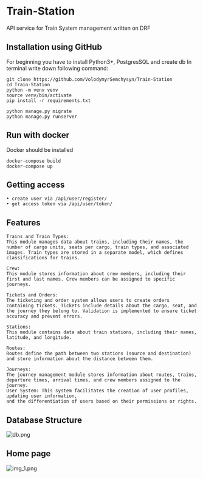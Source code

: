 # Train-Station

API service for Train System management written on DRF

## Installation using GitHub

For beginning you have to install Python3+, PostgresSQL and create db
In terminal write down following command:

```shell
git clone https://github.com/VolodymyrSemchysyn/Train-Station
cd Train-Station
python -m venv venv 
source venv/bin/activate 
pip install -r requirements.txt

python manage.py migrate
python manage.py runserver
```

## Run with docker

Docker should be installed

```shell
docker-compose build
docker-compose up
```

## Getting access

```shell
• create user via /api/user/register/
• get access token via /api/user/token/
```

## Features

```
Trains and Train Types:
This module manages data about trains, including their names, the number of cargo units, seats per cargo, train types, and associated images. Train types are stored in a separate model, which defines classifications for trains.

Crew:
This module stores information about crew members, including their first and last names. Crew members can be assigned to specific journeys.

Tickets and Orders:
The ticketing and order system allows users to create orders containing tickets. Tickets include details about the cargo, seat, and the journey they belong to. Validation is implemented to ensure ticket accuracy and prevent errors.

Stations:
This module contains data about train stations, including their names, latitude, and longitude.

Routes:
Routes define the path between two stations (source and destination) and store information about the distance between them.

Journeys:
The journey management module stores information about routes, trains, departure times, arrival times, and crew members assigned to the journey.
User System: This system facilitates the creation of user profiles, updating user information,
and the differentiation of users based on their permissions or rights.
```

## Database Structure
![db.png](media/uploads/db.png)
## Home page
![img_1.png](media/uploads/img_1.png)